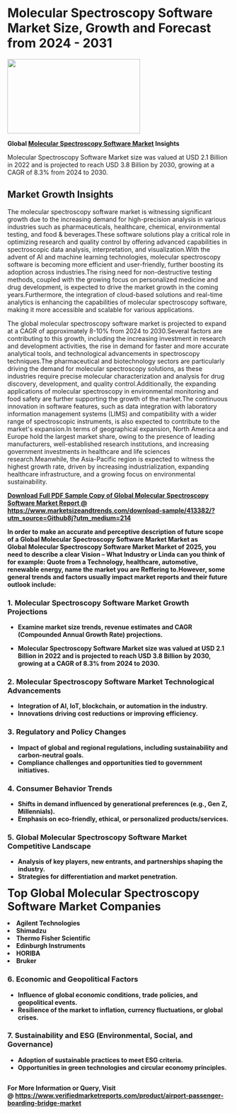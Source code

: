 <H1>Molecular Spectroscopy Software Market Size, Growth and Forecast from 2024 - 2031</H1><img class="aligncenter size-medium wp-image-584254" src="https://thirdeyenews.in/wp-content/uploads/2024/09/Global-Market-Research-300x168.jpeg" alt="" width="300" height="168" /><p><strong>Global&nbsp;<a href="https://www.marketsizeandtrends.com/download-sample/413382/?utm_source=Github8j?utm_medium=214">Molecular Spectroscopy Software Market</a> Insights</strong></p><p>Molecular Spectroscopy Software Market size was valued at USD 2.1 Billion in 2022 and is projected to reach USD 3.8 Billion by 2030, growing at a CAGR of 8.3% from 2024 to 2030.</p><p><h2>Market Growth Insights</h2> <p>The molecular spectroscopy software market is witnessing significant growth due to the increasing demand for high-precision analysis in various industries such as pharmaceuticals, healthcare, chemical, environmental testing, and food & beverages.These software solutions play a critical role in optimizing research and quality control by offering advanced capabilities in spectroscopic data analysis, interpretation, and visualization.With the advent of AI and machine learning technologies, molecular spectroscopy software is becoming more efficient and user-friendly, further boosting its adoption across industries.The rising need for non-destructive testing methods, coupled with the growing focus on personalized medicine and drug development, is expected to drive the market growth in the coming years.Furthermore, the integration of cloud-based solutions and real-time analytics is enhancing the capabilities of molecular spectroscopy software, making it more accessible and scalable for various applications.</p> <p><strong><a href="#"></a></strong></p> <p>The global molecular spectroscopy software market is projected to expand at a CAGR of approximately 8-10% from 2024 to 2030.Several factors are contributing to this growth, including the increasing investment in research and development activities, the rise in demand for faster and more accurate analytical tools, and technological advancements in spectroscopy techniques.The pharmaceutical and biotechnology sectors are particularly driving the demand for molecular spectroscopy solutions, as these industries require precise molecular characterization and analysis for drug discovery, development, and quality control.Additionally, the expanding applications of molecular spectroscopy in environmental monitoring and food safety are further supporting the growth of the market.The continuous innovation in software features, such as data integration with laboratory information management systems (LIMS) and compatibility with a wider range of spectroscopic instruments, is also expected to contribute to the market's expansion.In terms of geographical expansion, North America and Europe hold the largest market share, owing to the presence of leading manufacturers, well-established research institutions, and increasing government investments in healthcare and life sciences research.Meanwhile, the Asia-Pacific region is expected to witness the highest growth rate, driven by increasing industrialization, expanding healthcare infrastructure, and a growing focus on environmental sustainability.<p><strong><a href="#"></p><p><span class=""><strong>Download Full PDF Sample Copy of Global Molecular Spectroscopy Software Market Report</strong> @ <a href="https://www.marketsizeandtrends.com/download-sample/413382/?utm_source=Github8j?utm_medium=214" target="_blank">https://www.marketsizeandtrends.com/download-sample/413382/?utm_source=Github8j?utm_medium=214</a></span></p><p>In order to make an accurate and perceptive description of future scope of a Global&nbsp;Molecular Spectroscopy Software Market Market as Global&nbsp;Molecular Spectroscopy Software Market Market of 2025, you need to describe a clear Vision &ndash; What Industry or Linda can you think of for example: Quote from a Technology, healthcare, automotive, renewable energy, name the market you are Reffering to.However, some general trends and factors usually impact market reports and their future outlook include:</p><h3>1.&nbsp;<strong>Molecular Spectroscopy Software Market Growth Projections</strong></h3><ul><li>Examine market size trends, revenue estimates and CAGR (Compounded Annual Growth Rate) projections.</li><li><p>Molecular Spectroscopy Software Market size was valued at USD 2.1 Billion in 2022 and is projected to reach USD 3.8 Billion by 2030, growing at a CAGR of 8.3% from 2024 to 2030.</p></li></ul><h3>2.&nbsp;<strong>Molecular Spectroscopy Software Market Technological Advancements</strong></h3><ul><li>Integration of AI, IoT, blockchain, or automation in the industry.</li><li>Innovations driving cost reductions or improving efficiency.</li></ul><h3>3.&nbsp;<strong>Regulatory and Policy Changes</strong></h3><ul><li>Impact of global and regional regulations, including sustainability and carbon-neutral goals.</li><li>Compliance challenges and opportunities tied to government initiatives.</li></ul><h3>4.&nbsp;<strong>Consumer Behavior Trends</strong></h3><ul><li>Shifts in demand influenced by generational preferences (e.g., Gen Z, Millennials).</li><li>Emphasis on eco-friendly, ethical, or personalized products/services.</li></ul><h3>5.&nbsp;<strong>Global Molecular Spectroscopy Software Market Competitive Landscape</strong></h3><ul><li>Analysis of key players, new entrants, and partnerships shaping the industry.</li><li>Strategies for differentiation and market penetration.</li></ul><p data-pm-slice="1 1 []"><span style="color: inherit; font-family: inherit; font-size: 25px;">Top Global Molecular Spectroscopy Software Market Companies</span></p><div class="" data-test-id=""><p><li>Agilent Technologies</li><li> Shimadzu</li><li> Thermo Fisher Scientific</li><li> Edinburgh Instruments</li><li> HORIBA</li><li> Bruker</li></p></div><h3>6.&nbsp;<strong>Economic and Geopolitical Factors</strong></h3><ul><li>Influence of global economic conditions, trade policies, and geopolitical events.</li><li>Resilience of the market to inflation, currency fluctuations, or global crises.</li></ul><h3>7.&nbsp;<strong>Sustainability and ESG (Environmental, Social, and Governance)</strong></h3><ul><li>Adoption of sustainable practices to meet ESG criteria.</li><li>Opportunities in green technologies and circular economy principles.</li></ul><h2><strong style="font-size: 14px;">For More Information or Query, Visit @&nbsp;</strong><a style="background-color: #ffffff; font-size: 14px;" href="https://www.marketsizeandtrends.com/report/molecular-spectroscopy-software-market/" target="_blank">https://www.verifiedmarketreports.com/product/airport-passenger-boarding-bridge-market</a></h2>